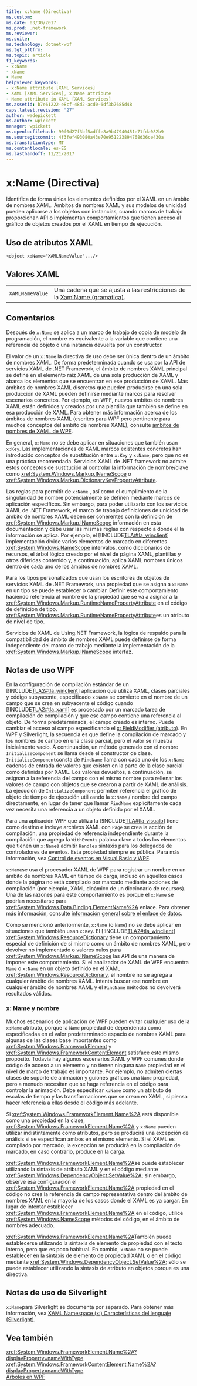 ```yaml
---
title: x:Name (Directiva)
ms.custom: 
ms.date: 03/30/2017
ms.prod: .net-framework
ms.reviewer: 
ms.suite: 
ms.technology: dotnet-wpf
ms.tgt_pltfrm: 
ms.topic: article
f1_keywords:
- x:Name
- xName
- Name
helpviewer_keywords:
- x:Name attribute [XAML Services]
- XAML [XAML Services], x:Name attribute
- Name attribute in XAML [XAML Services]
ms.assetid: b7e61222-e8cf-48d2-acd0-6df3b7685d48
caps.latest.revision: "27"
author: wadepickett
ms.author: wpickett
manager: wpickett
ms.openlocfilehash: 90f0d27f3bf5adffe8a9b47940451e71fda082b9
ms.sourcegitcommit: 4f3fef493080a43e70e951223894768d36ce430a
ms.translationtype: MT
ms.contentlocale: es-ES
ms.lasthandoff: 11/21/2017
---
```

# <a name="xname-directive"></a>x:Name (Directiva)
Identifica de forma única los elementos definidos por el XAML en un ámbito de nombres XAML. Ámbitos de nombres XAML y sus modelos de unicidad pueden aplicarse a los objetos con instancias, cuando marcos de trabajo proporcionan API o implementan comportamientos que tienen acceso al gráfico de objetos creados por el XAML en tiempo de ejecución.  
  
## <a name="xaml-attribute-usage"></a>Uso de atributos XAML  
  
```xaml  
<object x:Name="XAMLNameValue".../>  
```  
  
## <a name="xaml-values"></a>Valores XAML  
  
|||  
|-|-|  
|`XAMLNameValue`|Una cadena que se ajusta a las restricciones de la [XamlName (gramática)](../../../docs/framework/xaml-services/xamlname-grammar.md).|  
  
## <a name="remarks"></a>Comentarios  
 Después de `x:Name` se aplica a un marco de trabajo de copia de modelo de programación, el nombre es equivalente a la variable que contiene una referencia de objeto o una instancia devuelta por un constructor.  
  
 El valor de un `x:Name` la directiva de uso debe ser única dentro de un ámbito de nombres XAML. De forma predeterminada cuando se usa por la API de servicios XAML de .NET Framework, el ámbito de nombres XAML principal se define en el elemento raíz XAML de una sola producción de XAML y abarca los elementos que se encuentran en ese producción de XAML. Más ámbitos de nombres XAML discretos que pueden producirse en una sola producción de XAML pueden definirse mediante marcos para resolver escenarios concretos. Por ejemplo, en WPF, nuevos ámbitos de nombres XAML están definidos y creados por una plantilla que también se define en esa producción de XAML. Para obtener más información acerca de los ámbitos de nombres XAML (escritos para WPF pero pertinente para muchos conceptos del ámbito de nombres XAML), consulte [ámbitos de nombres de XAML de WPF](../../../docs/framework/wpf/advanced/wpf-xaml-namescopes.md).  
  
 En general, `x:Name` no se debe aplicar en situaciones que también usan `x:Key`. Las implementaciones de XAML marcos existentes concretos han introducido conceptos de substitución entre `x:Key` y `x:Name`, pero que no es una práctica recomendada. Servicios XAML de .NET framework no admite estos conceptos de sustitución al controlar la información de nombre/clave como <xref:System.Windows.Markup.INameScope> o <xref:System.Windows.Markup.DictionaryKeyPropertyAttribute>.  
  
 Las reglas para permitir de `x:Name` , así como el cumplimiento de la singularidad de nombre potencialmente se definen mediante marcos de aplicación específicos. Sin embargo, para poder utilizarlo con los servicios XAML de .NET Framework, el marco de trabajo definiciones de unicidad de ámbito de nombres XAML deben ser coherentes con la definición de <xref:System.Windows.Markup.INameScope> información en esta documentación y debe usar las mismas reglas con respecto a dónde el la información se aplica. Por ejemplo, el [!INCLUDE[TLA#tla_winclient](../../../includes/tlasharptla-winclient-md.md)] implementación divide varios elementos de marcado en diferentes <xref:System.Windows.NameScope> intervalos, como diccionarios de recursos, el árbol lógico creado por el nivel de página XAML, plantillas y otros diferidas contenido y, a continuación, aplica XAML nombres únicos dentro de cada uno de los ámbitos de nombres XAML.  
  
 Para los tipos personalizados que usan los escritores de objetos de servicios XAML de .NET Framework, una propiedad que se asigna a `x:Name` en un tipo se puede establecer o cambiar. Definir este comportamiento haciendo referencia al nombre de la propiedad que se va a asignar a la <xref:System.Windows.Markup.RuntimeNamePropertyAttribute> en el código de definición de tipo.  <xref:System.Windows.Markup.RuntimeNamePropertyAttribute>es un atributo de nivel de tipo.  
  
 Servicios de XAML de Using.NET Framework, la lógica de respaldo para la compatibilidad de ámbito de nombres XAML puede definirse de forma independiente del marco de trabajo mediante la implementación de la <xref:System.Windows.Markup.INameScope> interfaz.  
  
## <a name="wpf-usage-notes"></a>Notas de uso WPF  
 En la configuración de compilación estándar de un [!INCLUDE[TLA2#tla_winclient](../../../includes/tla2sharptla-winclient-md.md)] aplicación que utiliza XAML, clases parciales y código subyacente, especificado `x:Name` se convierte en el nombre de un campo que se crea en subyacente el código cuando [!INCLUDE[TLA2#tla_xaml](../../../includes/tla2sharptla-xaml-md.md)] es procesado por un marcado tarea de compilación de compilación y que ese campo contiene una referencia al objeto. De forma predeterminada, el campo creado es interno. Puede cambiar el acceso al campo especificando el [x: FieldModifier (atributo)](../../../docs/framework/xaml-services/x-fieldmodifier-directive.md). En WPF y Silverlight, la secuencia es que define la compilación de marcado y los nombres de campo en una clase parcial, pero el valor se muestra inicialmente vacío. A continuación, un método generado con el nombre `InitializeComponent` se llama desde el constructor de clase. `InitializeComponent`consta de `FindName` llama con cada uno de los `x:Name` cadenas de entrada de valores que existen en la parte de la clase parcial como definidas por XAML. Los valores devueltos, a continuación, se asignan a la referencia del campo con el mismo nombre para rellenar los valores de campo con objetos que se crearon a partir de XAML de análisis. La ejecución de `InitializeComponent` permiten referencia el gráfico de objeto de tiempo de ejecución utilizando la `x:Name` / nombre del campo directamente, en lugar de tener que llamar `FindName` explícitamente cada vez necesita una referencia a un objeto definido por el XAML.  
  
 Para una aplicación WPF que utiliza la [!INCLUDE[TLA#tla_visualb](../../../includes/tlasharptla-visualb-md.md)] tiene como destino e incluye archivos XAML con `Page` se crea la acción de compilación, una propiedad de referencia independiente durante la compilación que agrega la `WithEvents` palabra clave a todos los elementos que tienen un `x:Name`a admitir `Handles` sintaxis para los delegados de controladores de eventos. Esta propiedad siempre es pública. Para más información, vea [Control de eventos en Visual Basic y WPF](../../../docs/framework/wpf/advanced/visual-basic-and-wpf-event-handling.md).  
  
 `x:Name`se usa el procesador XAML de WPF para registrar un nombre en un ámbito de nombres XAML en tiempo de carga, incluso en aquellos casos donde la página no está compilado por marcado mediante acciones de compilación (por ejemplo, XAML dinámico de un diccionario de recursos). Una de las razones para este comportamiento es porque el `x:Name` se podrían necesitarse para <xref:System.Windows.Data.Binding.ElementName%2A> enlace. Para obtener más información, consulte [información general sobre el enlace de datos](../../../docs/framework/wpf/data/data-binding-overview.md).  
  
 Como se mencionó anteriormente, `x:Name` (o `Name`) no se debe aplicar en situaciones que también usan `x:Key`. El [!INCLUDE[TLA2#tla_winclient](../../../includes/tla2sharptla-winclient-md.md)] <xref:System.Windows.ResourceDictionary> tiene un comportamiento especial de definición de sí mismo como un ámbito de nombres XAML, pero devolver no implementado o valores nulos para <xref:System.Windows.Markup.INameScope> las API de una manera de imponer este comportamiento. Si el analizador de XAML de WPF encuentra `Name` o `x:Name` en un objeto definido en el XAML <xref:System.Windows.ResourceDictionary>, el nombre no se agrega a cualquier ámbito de nombres XAML. Intenta buscar ese nombre en cualquier ámbito de nombres XAML y el `FindName` métodos no devolverá resultados válidos.  
  
### <a name="xname-and-name"></a>x: Name y nombre  
 Muchos escenarios de aplicación de WPF pueden evitar cualquier uso de la `x:Name` atributo, porque la `Name` propiedad de dependencia como especificadas en el valor predeterminado espacio de nombres XAML para algunas de las clases base importantes como <xref:System.Windows.FrameworkElement> y <xref:System.Windows.FrameworkContentElement> satisface este mismo propósito. Todavía hay algunos escenarios XAML y WPF comunes donde código de acceso a un elemento y no tienen ninguna `Name` propiedad en el nivel de marco de trabajo es importante. Por ejemplo, no admiten ciertas clases de soporte de animación y guiones gráficos una `Name` propiedad, pero a menudo necesitan que se haga referencia en el código para controlar la animación. Debe especificar `x:Name` como un atributo de escalas de tiempo y las transformaciones que se crean en XAML, si piensa hacer referencia a ellas desde el código más adelante.  
  
 Si <xref:System.Windows.FrameworkElement.Name%2A> está disponible como una propiedad en la clase, <xref:System.Windows.FrameworkElement.Name%2A> y `x:Name` pueden utilizar indistintamente como atributos, pero se producirá una excepción de análisis si se especifican ambos en el mismo elemento. Si el XAML es compilado por marcado, la excepción se producirá en la compilación de marcado, en caso contrario, produce en la carga.  
  
 <xref:System.Windows.FrameworkElement.Name%2A>se puede establecer utilizando la sintaxis de atributo XAML y en el código mediante <xref:System.Windows.DependencyObject.SetValue%2A>; sin embargo, observe esa configuración el <xref:System.Windows.FrameworkElement.Name%2A> propiedad en el código no crea la referencia de campo representativa dentro del ámbito de nombres XAML en la mayoría de los casos donde el XAML es ya cargar. En lugar de intentar establecer <xref:System.Windows.FrameworkElement.Name%2A> en el código, utilice <xref:System.Windows.NameScope> métodos del código, en el ámbito de nombres adecuado.  
  
 <xref:System.Windows.FrameworkElement.Name%2A>También puede establecerse utilizando la sintaxis de elemento de propiedad con el texto interno, pero que es poco habitual. En cambio, `x:Name` no se puede establecer en la sintaxis de elemento de propiedad XAML o en el código mediante <xref:System.Windows.DependencyObject.SetValue%2A>; sólo se puede establecer utilizando la sintaxis de atributo en objetos porque es una directiva.  
  
## <a name="silverlight-usage-notes"></a>Notas de uso de Silverlight  
 `x:Name`para Silverlight se documenta por separado. Para obtener más información, vea [XAML Namespace (x:) Características del lenguaje (Silverlight)](http://go.microsoft.com/fwlink/?LinkId=199081).  
  
## <a name="see-also"></a>Vea también  
 <xref:System.Windows.FrameworkElement.Name%2A?displayProperty=nameWithType>  
 <xref:System.Windows.FrameworkContentElement.Name%2A?displayProperty=nameWithType>  
 [Árboles en WPF](../../../docs/framework/wpf/advanced/trees-in-wpf.md)
